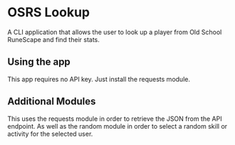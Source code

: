 # OSRS Lookup

A CLI application that allows the user to look up a player from Old School RuneScape and find their stats. 

## Using the app

This app requires no API key. Just install the requests module. 

## Additional Modules

This uses the requests module in order to retrieve the JSON from the API endpoint. As well as the random module in order to select a random skill or activity for the selected user. 